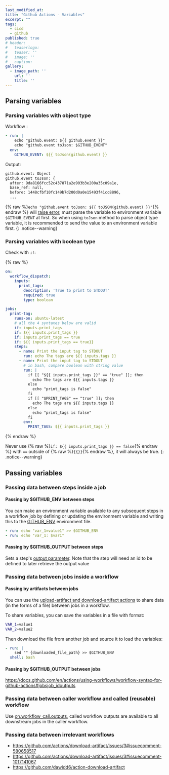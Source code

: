 ```yaml
---
last_modified_at:
title: "Github Actions - Variables"
excerpt: ""
tags:
  - cicd
  - github
published: true
# header:
#   teaserlogo:
#   teaser: ''
#   image: ''
#   caption:
gallery:
  - image_path: ''
    url: ''
    title: ''
---
```


## Parsing variables

### Parsing variables with object type

Workflow :

```yaml
- run: |
    echo "github.event: ${{ github.event }}"
    echo "github.event toJson: $GITHUB_EVENT"
  env:
    GITHUB_EVENT: ${{ toJson(github.event) }}
```

Output:

```bash
github.event: Object
github.event toJson: {
  after: 9da8166fcc52c437871a2e903b3e200a35c09a1e,
  base_ref: null,
  before: 1448cfbf10fc149b7d200d0a0e15493f41cc8896,
  ...
```

{% raw %}`echo "github.event toJson: ${{ toJSON(github.event) }}"`{% endraw %} will [raise error](https://github.com/actions/runner/issues/1656#issuecomment-1030077729), must parse the variable to environment variable `$GITHUB_EVENT` at first. So when using `toJson` method to parse object type variable, it is recommended to send the value to an environment variable first.
{: .notice--warning}

### Parsing variables with boolean type

Check with `if`:

{% raw %}

```yaml
on:
  workflow_dispatch:
    inputs:
      print_tags:
        description: 'True to print to STDOUT'
        required: true
        type: boolean

jobs:
  print-tag:
    runs-on: ubuntu-latest
    # all the 4 syntaxes below are valid
    if: inputs.print_tags
    if: ${{ inputs.print_tags }}
    if: inputs.print_tags == true
    if: ${{ inputs.print_tags == true}}
    steps:
      - name: Print the input tag to STDOUT
        run: echo The tags are ${{ inputs.tags }}
      - name: Print the input tag to STDOUT
        # in bash, compare boolean with string value
        run: |
          if [[ "${{ inputs.print_tags }}" == "true" ]]; then
            echo The tags are ${{ inputs.tags }}
          else
            echo "print_tags is false"
          fi
          if [[ "$PRINT_TAGS" == "true" ]]; then
            echo The tags are ${{ inputs.tags }}
          else
            echo "print_tags is false"
          fi
        env:
          PRINT_TAGS: ${{ inputs.print_tags }}
```

{% endraw %}

Never use {% raw %}`if: ${{ inputs.print_tags }} == false`{% endraw %} with `==` outside of {% raw %}`{{}}`{% endraw %}, it will always be true.
{: .notice--warning}

## Passing variables

### Passing data between steps inside a job

#### Passing by $GITHUB_ENV between steps

You can make an environment variable available to any subsequent steps in a workflow job by defining or updating the environment variable and writing this to the [GITHUB_ENV](https://docs.github.com/en/actions/using-workflows/workflow-commands-for-github-actions#setting-an-environment-variable) environment file.

```yaml
- run: echo "var_1=value1" >> $GITHUB_ENV
- run: echo "var_1: $var1"
```

#### Passing by $GITHUB_OUTPUT between steps

Sets a step's [output parameter](https://docs.github.com/en/actions/using-workflows/workflow-commands-for-github-actions#setting-an-output-parameter). Note that the step will need an id to be defined to later retrieve the output value

### Passing data between jobs inside a workflow

#### Passing by artifacts between jobs

You can use the [upload-artifact and download-artifact actions](https://docs.github.com/en/actions/using-workflows/storing-workflow-data-as-artifacts#passing-data-between-jobs-in-a-workflow) to share data (in the forms of a file) between jobs in a workflow.

To share variables, you can save the variables in a file with format:

```bash
VAR_1=value1
VAR_2=value2
```

Then download the file from another job and source it to load the variables:

```yaml
- run: |
    sed "" {downloaded_file_path} >> $GITHUB_ENV
  shell: bash
```

#### Passing by $GITHUB_OUTPUT between jobs

<https://docs.github.com/en/actions/using-workflows/workflow-syntax-for-github-actions#jobsjob_idoutputs>

### Passing data between caller workflow and called (reusable) workflow

Use [on.workflow_call.outputs](https://docs.github.com/en/actions/using-workflows/reusing-workflows#using-outputs-from-a-reusable-workflow), called workflow outputs are available to all downstream jobs in the caller workflow.

### Passing data between irrelevant workflows

- <https://github.com/actions/download-artifact/issues/3#issuecomment-580658517>
- <https://github.com/actions/download-artifact/issues/3#issuecomment-1017141067>
- <https://github.com/dawidd6/action-download-artifact>
